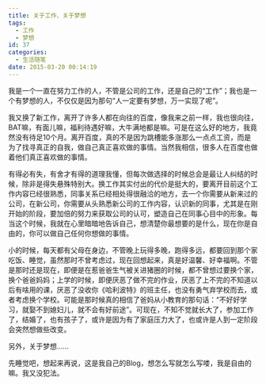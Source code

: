 ```yaml
---
title: 关于工作、关于梦想
tags:
  - 工作
  - 梦想
id: 37
categories:
  - 生活随笔
date: 2015-03-20 00:14:19
---
```


我是一个一直在努力工作的人，不管是公司的工作，还是自己的“工作”；我也是一个有梦想的人，不仅仅是因为那句“人一定要有梦想，万一实现了呢”。

我又换了新工作，离开了许多人都在向往的百度，像我来之前一样，我也很向往，BAT嘛，有面儿嘛，福利待遇好嘛，大牛满地都是嘛。可是在这么好的地方，我竟然没有待足10个月。离开百度，真的不是因为跳槽能多涨那么一点点工资，而是为了找寻真正的自我，做自己真正喜欢做的事情。当然我相信，很多人在百度也做着他们真正喜欢做的事情。

<!--more-->

有得必有失，有舍才有得的道理我懂，但每次做选择的时候总会是最让人纠结的时候，除非是得失悬殊特别大。换工作其实付出的代价是挺大的，要离开目前这个工作内容已经很熟悉，同事关系已经相处得很融洽的地方，去一个你需要从新来过的公司，在新公司，你需要从头熟悉新公司的工作内容，认识新的同事，尤其是在刚开始的阶段，要加倍的努力来获取公司的认可，塑造自己在同事心目中的形象。每当这个时候，我就在心里暗暗地告诉自己，想清楚你最想要的是什么，现在你是自由的，你可以做自己任何你想做的事情。

小的时候，每天都有父母在身边，不管晚上玩得多晚，跑得多远，都要回到那个家吃饭、睡觉，虽然那时不曾考虑过，现在回想起来，真是好温馨、好幸福啊。不管是那时还是现在，即便是在惹爸爸生气被关进猪圈的时候，都不曾想过要换个家，换个爸爸妈妈；上学的时候，即便厌恶了做不完的作业，厌恶了上不完的不知道以后有啥用的课，厌恶了没收你《哈利波特》的班主任，也没有勇气弃学校而去，或者考虑换个学校。可能是那时候真的相信了爸妈从小教育的那句话：“不好好学习，就娶不到媳妇儿，就不会有好前途”。可现在，不知不觉就长大了，参加工作了，结婚了，也有孩子了，或许是因为有了家庭压力大了，也或许是人到一定阶段会突然想做些改变。

另外，关于梦想……

先睡觉吧，想起来再说，这是我自己的Blog，想怎么写就怎么写喽，我是自由的嘛。我又没犯法。